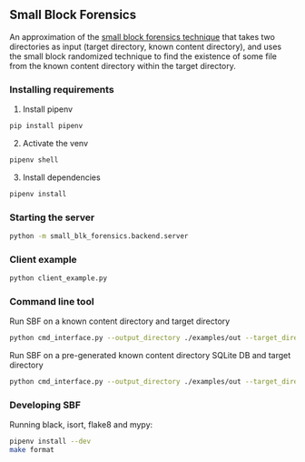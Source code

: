 ## Small Block Forensics

An approximation of the [small block forensics technique](https://gist.github.com/atharvakale343/614a721b9ae429d1dce8ee14dd3bed52) that takes two directories as input (target directory, known content directory), and uses the small block randomized technique to find the existence of some file from the known content directory within the target directory.

### Installing requirements

1. Install pipenv

```zsh
pip install pipenv
```

2. Activate the venv

```zsh
pipenv shell
```

3. Install dependencies

```zsh
pipenv install
```

### Starting the server

```zsh
python -m small_blk_forensics.backend.server
```

### Client example

```zsh
python client_example.py
```

### Command line tool

Run SBF on a known content directory and target directory

```zsh
python cmd_interface.py --output_directory ./examples/out --target_directory ./examples/target_folder --known_content_directory ./examples/known_dataset
```

Run SBF on a pre-generated known content directory SQLite DB and target directory

```zsh
python cmd_interface.py --output_directory ./examples/out --target_directory ./examples/target_folder --existing_known_content_db ./examples/known_dataset.sqlite3
```

### Developing SBF

Running black, isort, flake8 and mypy:

```zsh
pipenv install --dev
make format
```
